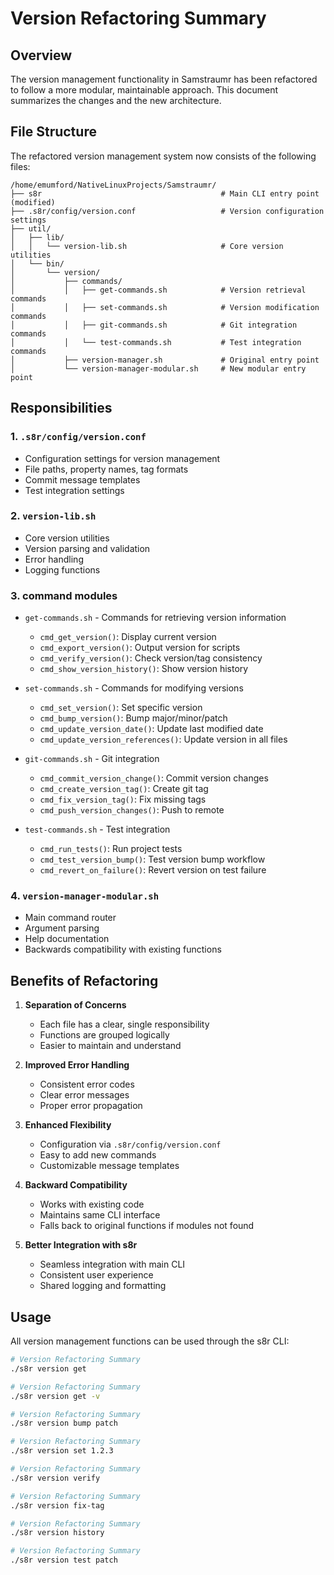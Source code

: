 # Version Refactoring Summary

## Overview

The version management functionality in Samstraumr has been refactored to follow a more modular, maintainable approach. This document summarizes the changes and the new architecture.

## File Structure

The refactored version management system now consists of the following files:

```
/home/emumford/NativeLinuxProjects/Samstraumr/
├── s8r                                        # Main CLI entry point (modified)
├── .s8r/config/version.conf                   # Version configuration settings
├── util/
│   ├── lib/
│   │   └── version-lib.sh                     # Core version utilities
│   └── bin/
│       └── version/
│           ├── commands/
│           │   ├── get-commands.sh            # Version retrieval commands
│           │   ├── set-commands.sh            # Version modification commands  
│           │   ├── git-commands.sh            # Git integration commands
│           │   └── test-commands.sh           # Test integration commands
│           ├── version-manager.sh             # Original entry point
│           └── version-manager-modular.sh     # New modular entry point
```

## Responsibilities

### 1. `.s8r/config/version.conf`
- Configuration settings for version management
- File paths, property names, tag formats
- Commit message templates
- Test integration settings

### 2. `version-lib.sh`
- Core version utilities
- Version parsing and validation
- Error handling
- Logging functions

### 3. command modules
- `get-commands.sh` - Commands for retrieving version information
  - `cmd_get_version()`: Display current version
  - `cmd_export_version()`: Output version for scripts
  - `cmd_verify_version()`: Check version/tag consistency
  - `cmd_show_version_history()`: Show version history

- `set-commands.sh` - Commands for modifying versions
  - `cmd_set_version()`: Set specific version
  - `cmd_bump_version()`: Bump major/minor/patch
  - `cmd_update_version_date()`: Update last modified date
  - `cmd_update_version_references()`: Update version in all files

- `git-commands.sh` - Git integration
  - `cmd_commit_version_change()`: Commit version changes
  - `cmd_create_version_tag()`: Create git tag
  - `cmd_fix_version_tag()`: Fix missing tags
  - `cmd_push_version_changes()`: Push to remote

- `test-commands.sh` - Test integration
  - `cmd_run_tests()`: Run project tests
  - `cmd_test_version_bump()`: Test version bump workflow
  - `cmd_revert_on_failure()`: Revert version on test failure

### 4. `version-manager-modular.sh`
- Main command router
- Argument parsing
- Help documentation
- Backwards compatibility with existing functions

## Benefits of Refactoring

1. **Separation of Concerns**
   - Each file has a clear, single responsibility
   - Functions are grouped logically
   - Easier to maintain and understand

2. **Improved Error Handling**
   - Consistent error codes
   - Clear error messages
   - Proper error propagation

3. **Enhanced Flexibility**
   - Configuration via `.s8r/config/version.conf`
   - Easy to add new commands
   - Customizable message templates

4. **Backward Compatibility**
   - Works with existing code
   - Maintains same CLI interface
   - Falls back to original functions if modules not found

5. **Better Integration with s8r**
   - Seamless integration with main CLI
   - Consistent user experience
   - Shared logging and formatting

## Usage

All version management functions can be used through the s8r CLI:

```bash
# Version Refactoring Summary
./s8r version get

# Version Refactoring Summary
./s8r version get -v

# Version Refactoring Summary
./s8r version bump patch

# Version Refactoring Summary
./s8r version set 1.2.3

# Version Refactoring Summary
./s8r version verify

# Version Refactoring Summary
./s8r version fix-tag

# Version Refactoring Summary
./s8r version history

# Version Refactoring Summary
./s8r version test patch
```

